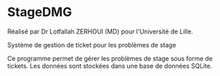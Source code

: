 # StageDMG
Réalisé par Dr Lotfallah ZERHOUI (MD) pour l'Université de Lille.

Système de gestion de ticket pour les problèmes de stage

Ce programme permet de gérer les problèmes de stage sous forme de tickets.
Les données sont stockées dans une base de données SQLite.
